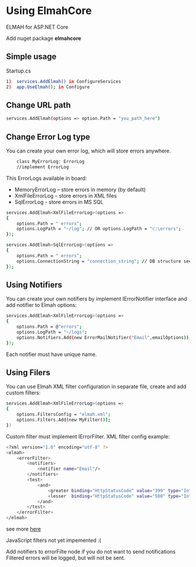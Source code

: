 # Using ElmahCore
ELMAH for ASP.NET Core

Add nuget package **elmahcore**

## Simple usage
 Startup.cs
```sh
1)	services.AddElmah() in ConfigureServices 
2)	app.UseElmah(); in Configure
```

## Change URL path
```sh
services.AddElmah(options => option.Path = "you_path_here")
```
## Change Error Log type
You can create your own error log, which will store errors anywhere.
```sh
    class MyErrorLog: ErrorLog
    //implement ErrorLog
```
 This ErrorLogs available in board:
 - MemoryErrorLog – store errors in memory (by default)
 - XmlFileErrorLog – store errors in XML files
 - SqlErrorLog - store errors in MS SQL
```sh
services.AddElmah<XmlFileErrorLog>(options =>
{
    options.Path = " errors";
    options.LogPath = "~/log"; // OR options.LogPath = "с:\errors";
});
```
```sh
services.AddElmah<SqlErrorLog>(options =>
{
    options.Path = " errors";
    options.ConnectionString = "connection_string"; // DB structure see here: https://bitbucket.org/project-elmah/main/downloads/ELMAH-1.2-db-SQLServer.sql
});
```
## Using Notifiers
You can create your own notifiers by implement IErrorNotifier interface and add notifier to Elmah options:
```sh
services.AddElmah<XmlFileErrorLog>(options =>
{
    options.Path = @"errors";
    options.LogPath = "~/logs";
    options.Notifiers.Add(new ErrorMailNotifier("Email",emailOptions));
});
```
Each notifier must have unique name.
## Using Filers
You can use Elmah XML filter configuration in separate file, create and add custom filters:
```sh
services.AddElmah<XmlFileErrorLog>(options =>
{
    options.FiltersConfig = "elmah.xml";
    options.Filters.Add(new MyFilter());
})
```
Custom filter must implement IErrorFilter.
XML filter config example:
```sh
<?xml version="1.0" encoding="utf-8" ?>
<elmah>
	<errorFilter>
		<notifiers>
			<notifier name="Email"/>
		</notifiers>
		<test>
			<and>
				<greater binding="HttpStatusCode" value="399" type="Int32" />
				<lesser  binding="HttpStatusCode" value="500" type="Int32" />
			</and> 
		</test>
	</errorFilter>
</elmah>
```
see more [here](https://elmah.github.io/a/error-filtering/examples/)

JavaScript filters not yet impemented :(

Add notifiers to errorFilte node if you do not want to send notifications
Filtered errors will be logged, but will not be sent.

